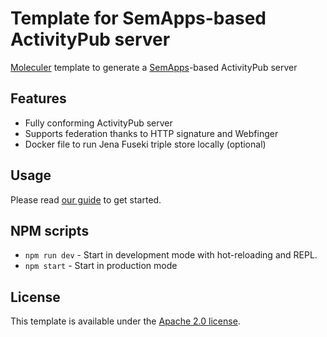 # Template for SemApps-based ActivityPub server
[Moleculer](https://moleculer.services) template to generate a [SemApps](https://semapps.org)-based ActivityPub server 

## Features
- Fully conforming ActivityPub server
- Supports federation thanks to HTTP signature and Webfinger
- Docker file to run Jena Fuseki triple store locally (optional)

## Usage
Please read [our guide](https://semapps.org/docs/guides/activitypub) to get started.

## NPM scripts
- `npm run dev` - Start in development mode with hot-reloading and REPL.
- `npm start` - Start in production mode

## License
This template is available under the [Apache 2.0 license](LICENSE).
